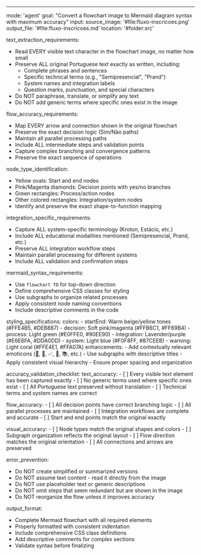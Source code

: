---
mode: 'agent'
goal: "Convert a flowchart image to Mermaid diagram syntax with maximum accuracy"
input:
  source_image: '#file:fluxo-inscricoes.png'
  output_file: '#file:fluxo-inscricoes.md'
  location: '#folder:src'

text_extraction_requirements:
  - Read EVERY visible text character in the flowchart image, no matter how small
  - Preserve ALL original Portuguese text exactly as written, including:
    - Complete phrases and sentences
    - Specific technical terms (e.g., "Semipresencial", "Prand")
    - System names and integration labels
    - Question marks, punctuation, and special characters
  - Do NOT paraphrase, translate, or simplify any text
  - Do NOT add generic terms where specific ones exist in the image

flow_accuracy_requirements:
  - Map EVERY arrow and connection shown in the original flowchart
  - Preserve the exact decision logic (Sim/Não paths)
  - Maintain all parallel processing paths
  - Include ALL intermediate steps and validation points
  - Capture complex branching and convergence patterns
  - Preserve the exact sequence of operations

node_type_identification:
  - Yellow ovals: Start and end nodes
  - Pink/Magenta diamonds: Decision points with yes/no branches
  - Green rectangles: Process/action nodes
  - Other colored rectangles: Integration/system nodes
  - Identify and preserve the exact shape-to-function mapping

integration_specific_requirements:
  - Capture ALL system-specific terminology (Kroton, Estácio, etc.)
  - Include ALL educational modalities mentioned (Semipresencial, Prand, etc.)
  - Preserve ALL integration workflow steps
  - Maintain parallel processing for different systems
  - Include ALL validation and confirmation steps

mermaid_syntax_requirements:
  - Use `flowchart TD` for top-down direction
  - Define comprehensive CSS classes for styling
  - Use subgraphs to organize related processes
  - Apply consistent node naming conventions
  - Include descriptive comments in the code

styling_specifications:
  colors:
    - startEnd: Warm beige/yellow tones (#FFE4B5, #DEB887)
    - decision: Soft pink/magenta (#FFB6C1, #FF69B4)
    - process: Light green (#E0FFE0, #90EE90)
    - integration: Lavender/purple (#E6E6FA, #DDA0DD)
    - system: Light blue (#F0F8FF, #87CEEB)
    - warning: Light coral (#FFE4E1, #FFA07A)
  enhancements:
    - Add contextually relevant emoticons (🎯, 📝, ✅, 🏫, 📚, etc.)
    - Use subgraphs with descriptive titles
    - Apply consistent visual hierarchy
    - Ensure proper spacing and organization

accuracy_validation_checklist:
  text_accuracy:
    - [ ] Every visible text element has been captured exactly
    - [ ] No generic terms used where specific ones exist
    - [ ] All Portuguese text preserved without translation
    - [ ] Technical terms and system names are correct
  
  flow_accuracy:
    - [ ] All decision points have correct branching logic
    - [ ] All parallel processes are maintained
    - [ ] Integration workflows are complete and accurate
    - [ ] Start and end points match the original exactly
  
  visual_accuracy:
    - [ ] Node types match the original shapes and colors
    - [ ] Subgraph organization reflects the original layout
    - [ ] Flow direction matches the original orientation
    - [ ] All connections and arrows are preserved

error_prevention:
  - Do NOT create simplified or summarized versions
  - Do NOT assume text content - read it directly from the image
  - Do NOT use placeholder text or generic descriptions
  - Do NOT omit steps that seem redundant but are shown in the image
  - Do NOT reorganize the flow unless it improves accuracy

output_format:
  - Complete Mermaid flowchart with all required elements
  - Properly formatted with consistent indentation
  - Include comprehensive CSS class definitions
  - Add descriptive comments for complex sections
  - Validate syntax before finalizing